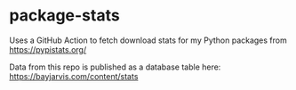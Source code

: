 # package-stats

Uses a GitHub Action to fetch download stats for my Python packages from https://pypistats.org/

Data from this repo is published as a database table here: https://bayjarvis.com/content/stats
